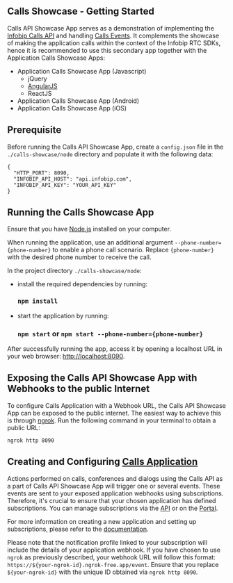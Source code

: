 ## Calls Showcase - Getting Started

Calls API Showcase App serves as a demonstration of implementing the
[Infobip Calls API](https://www.infobip.com/docs/api/channels/voice/calls) and handling 
[Calls Events](https://www.infobip.com/docs/api/channels/voice/calls/calls-applications/receive-calls-event). It 
complements the showcase of making the application calls within the context of the Infobip 
RTC SDKs, hence it is recommended to use this secondary app together with the Application Calls Showcase Apps:

- Application Calls Showcase App (Javascript)
    * jQuery
    * [AngularJS](https://github.com/infobip/infobip-rtc-showcase/tree/master/js/application-calls/angular)
    * ReactJS
- Application Calls Showcase App (Android)
- Application Calls Showcase App (iOS)

## Prerequisite

Before running the Calls API Showcase App, create a `config.json` file in the `./calls-showcase/node` directory and 
populate it with the following data:

```
{
  "HTTP_PORT": 8090,
  "INFOBIP_API_HOST": "api.infobip.com",
  "INFOBIP_API_KEY": "YOUR_API_KEY"
}
```

## Running the Calls Showcase App

Ensure that you have [Node.js]((https://nodejs.org/en/)) installed on your computer.

When running the application, use an additional argument `--phone-number={phone-number}` to enable a phone call 
scenario. Replace `{phone-number}` with the desired phone number to receive the call.

In the project directory `./calls-showcase/node`:

- install the required dependencies by running:
  ### `npm install`

- start the application by running:
  ### `npm start` or `npm start --phone-number={phone-number}`

After successfully running the app, access it by opening a localhost URL in your web browser:
[http://localhost:8090](http://localhost:8090).

## Exposing the Calls API Showcase App with Webhooks to the public Internet

To configure Calls Application with a Webhook URL, the Calls API Showcase App can be exposed to the public internet. The 
easiest way to achieve this is through [ngrok](https://ngrok.com/). Run the following command in your terminal to obtain 
a public URL:

```shell
ngrok http 8090
```

## Creating and Configuring [Calls Application](https://www.infobip.com/docs/voice-and-video/calls#applications-concepts) 

Actions performed on calls, conferences and dialogs using the Calls API as a part of Calls API Showcase App will trigger 
one or several events. These events are sent to your exposed application webhooks using subscriptions. Therefore, it's 
crucial to ensure that your chosen application has defined subscriptions. You can manage subscriptions via the
[API](https://www.infobip.com/docs/api/platform/subscriptions-api) or on the 
[Portal](https://portal.infobip.com/dev/subscriptions). 

For more information on creating a new application and setting up subscriptions, please refer to the 
[documentation](https://www.infobip.com/docs/voice-and-video/calls#applications-concepts).

Please note that the notification profile linked to your subscription will include the details of your application 
webhook. If you have chosen to use `ngrok` as previously described, your webhook URL will follow this format:
`https://${your-ngrok-id}.ngrok-free.app/event`. Ensure that you replace `${your-ngrok-id}` with the unique ID obtained 
via `ngrok http 8090`.
